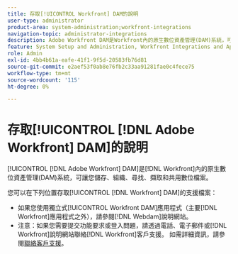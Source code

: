 ```yaml
---
title: 存取[!UICONTROL Workfront] DAM的說明
user-type: administrator
product-area: system-administration;workfront-integrations
navigation-topic: administrator-integrations
description: Adobe Workfront DAM是Workfront內的原生數位資產管理(DAM)系統，可讓您儲存、組織、尋找、擷取和共用數位檔案。
feature: System Setup and Administration, Workfront Integrations and Apps
role: Admin
exl-id: 4bb4b61a-eafe-41f1-9f5d-20583fb76d81
source-git-commit: e2aef53f0ab8e76fb2c33aa91281fae0c4fece75
workflow-type: tm+mt
source-wordcount: '115'
ht-degree: 0%

---
```


# 存取[!UICONTROL [!DNL Adobe Workfront] DAM]的說明

[!UICONTROL [!DNL Adobe Workfront] DAM]是[!DNL Workfront]內的原生數位資產管理(DAM)系統，可讓您儲存、組織、尋找、擷取和共用數位檔案。

您可以在下列位置存取[!UICONTROL [!DNL Workfront] DAM]的支援檔案：

* 如果您使用獨立式[!UICONTROL Workfront DAM]應用程式（主要[!DNL Workfront]應用程式之外），請參閱[!DNL Webdam]說明網站。
* 注意：如果您需要提交功能要求或登入問題，請透過電話、電子郵件或[!DNL Workfront]說明網站聯絡[!DNL Workfront]客戶支援。 如需詳細資訊，請參閱[聯絡客戶支援](../../workfront-basics/tips-tricks-and-troubleshooting/contact-customer-support.md)。
